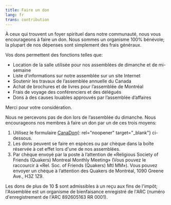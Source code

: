 ```yaml
---
title: Faire un don
lang: fr
trans: contribution
---
```

À ceux qui trouvent un foyer spirituel dans notre communauté, nous vous encourageons à faire un don. Nous sommes un organisme 100% bénévole; la plupart de nos dépenses sont simplement des frais généraux. 

Vos dons permettent des fonctions telles que:

* Location de la salle utilisée pour nos assemblées de dimanche et de mi-semaine
* Liste d'informations sur notre assemblée sur un site Internet
* Soutenir les travaux de l’assemblée annuelle du Canada
* Achat de brochures et de livres pour l’assemblée de Montréal
* Frais de voyage des conférenciers et des délégués
* Dons à des causes louables approuvés par l’assemblée d’affaires

Merci pour votre considération.

Nous ne percevons pas de don lors de l’assemblée du dimanche. Nous encourageons nos membres à faire un don par un de ces trois moyens:

1. Utilisez le formulaire [CanaDon](https://www.canadahelps.org/fr/organismesdebienfaisance/religious-society-of-friends-quakers-montreal-monthly-meet/){: rel="noopener" target="_blank"} ci-dessous.
2. Les dons peuvent se faire en espèces ou par chèque dans la boîte réservée à cet effet lors d'une de nos assemblées.
3. Par chèque envoyé par la poste à l’attention de «Religious Society of Friends (Quakers) Montreal Monthly Meeting» (Vous pouvez le raccourcir à «Rel. Soc. of Friends (Quakers) Mtl MM»). Vous pouvez envoyer un chèque à l’attention des Quakers de Montréal, 1090 Greene Ave., H3Z 1Z9.

Les dons de plus de 10 $ sont admissibles à un reçu aux fins de l'impôt; l'Assemblée est un organisme de bienfaisance enregistré de l'ARC (numéro d'enregistrement de l'ARC 892605163 RR 0001).

<script id="ch_cdn_embed" type="text/javascript" src="https://www.canadahelps.org/secure/js/cdf_embed.js" charset="utf-8" data-language="fr" data-page-id="43151" data-root-url="https://www.canadahelps.org" data-formtype="0" data-cfasync="false"></script>
